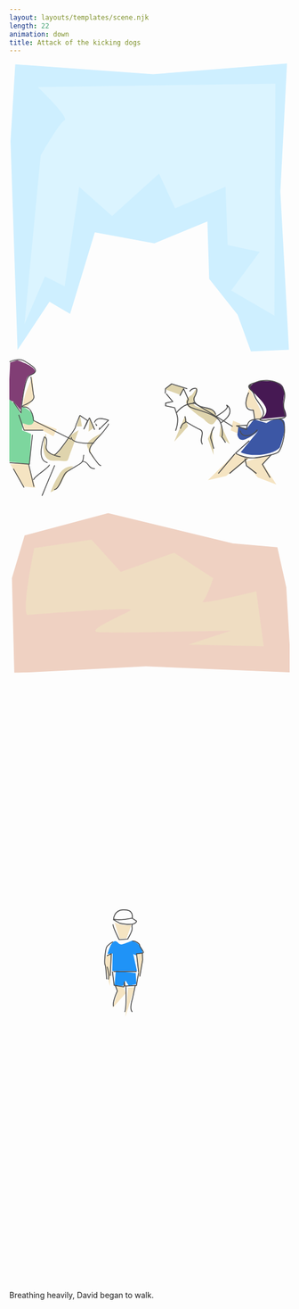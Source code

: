 ```yaml
---
layout: layouts/templates/scene.njk
length: 22
animation: down
title: Attack of the kicking dogs
---
```


<svg viewBox="0 0 590 1280" xmlns="http://www.w3.org/2000/svg" xml:space="preserve" style="fill-rule:evenodd;clip-rule:evenodd;stroke-linejoin:round;stroke-miterlimit:10">
<g transform="matrix(.99928 0 0 .99963 .835 2.843)"><path style="fill:none" d="M-.836-2.844h590.427v1280.48H-.836z"/><clipPath id="a"><path d="M-.836-2.844h590.427v1280.48H-.836z"/></clipPath><g clip-path="url(#a)"><path d="m5.408 1013.07 26.751-120.149 175.801-63.119 262.437 85.496 93.793 10.915 18.718 112.877 10.5 239.98-305.996-17-277 19-5.004-268Z" style="fill:#efd1c2" transform="matrix(1.00072 0 0 .74441 -.836 325.058)"/><path d="m12.475 3.494-10.004 193 14.784 524.36 67.159-121.03 43.468 30.49 52.055-204.923 125.312 27.823 111.644-55.094 3.765 144.207 59.809 90.163 28.008 92.004 79.996-4-17.996-397 13.996-322-282 27-289.996-25Z" style="fill:#ceefff" transform="matrix(1.00072 0 0 .8361 -.836 -2.599)"/><path d="M59.945 50.782s67.367 64.07 56.004 70c-11.364 5.93-50 74-50 74L31.857 548.784l43.044-100.459 41.486 20.779 30.724-208.737 69.189 61.131 98.656-88.849 33.902 72.969 106.231-45.524 4.332 122.477 67.528 14.211-60.004 81 91 53 1.996-487.004-499.996 7.004Z" style="fill:#dbf4ff" transform="matrix(1.00072 0 0 1.00037 -.836 -2.844)"/><path d="M52.314 931.844S23.757 1133.38 39.151 1131.12c15.394-2.25 223.735-24.8 216.331-14.48-7.404 10.32-100.36 63.53-67.034 66.13 33.325 2.6 277.693-4.56 277.693-4.56l-89.292 41.7 158.513 4.9-15.649-164.11s-121.962 42.47-112.765 30.22c9.197-12.25 22.134-69.43 22.134-69.43L346.8 945.26l-112.266 57.57-61.564-96.756-120.656 25.77Z" style="fill:#efddc2" transform="matrix(1.00072 0 0 .70324 -.836 361.089)"/><path d="m148.765 739.169 3.992 23.996h-11l7.008-23.996ZM168.757 745.165l-2 29 12.004-8.996-10.004-20.004ZM192.765 778.169s-32.875 14.722-29.004 27c3.871 12.277 22.004 41 22.004 41s-23.18-34.293-12.004-45 19.004-23 19.004-23ZM145.757 771.165l-18 11-26 38-11.012 1s-18.804-4.086-13.98-34.996c4.824-30.911-21.637 49.015 15 49 36.637-.016 28.25 6.148 36-14 7.75-20.149 17.992-50.004 17.992-50.004ZM134.765 847.169s-17.617-3.266-30.004 17c-12.387 20.265-18 37-18 37s16.066-4.207 23.996-23.004 24.008-30.996 24.008-30.996Z" style="fill:#dfd4ad" transform="matrix(1.00072 0 0 1.00037 -.836 -2.844)"/><path d="m16.765 624.169-15 5-4 79 10.996 3 15.004 18s7.977-60.2 13.996-69c6.02-8.801 18.156-4.157 16-14-2.156-9.844-36.996-22-36.996-22Z" style="fill:#813e75" transform="matrix(1.00072 0 0 1.00037 -.836 -2.844)"/><path d="m48.761 658.169 3 45s-11.508 22.273-21.004 18.996c-9.496-3.278 18.004-63.996 18.004-63.996ZM28.765 755.169l23-4 48 18-7 15-24-13-37.008.996-2.992-16.996ZM1.765 842.169l37.996-2 15 52-25.996-3-27-47Z" style="fill:#f5e4c2" transform="matrix(1.00072 0 0 1.00037 -.836 -2.844)"/><path d="m-.239 706.169 13 11 11 20 4.004-15s24.508 7.894 23.996 27c-.512 19.105-23.004 6.996-23.004 6.996l-1.992 15.004 18.996 8-3.004 62.996-44.992-4.996 1.996-131Z" style="fill:#7dd69e" transform="matrix(1.00072 0 0 1.00037 -.836 -2.844)"/><path d="M84.469 463.656c-.34-.111-.687-.076-1 .282-.298.339-.43.833-.594 1.25-.2.51-.393 1.02-.594 1.531-.2.51-.393 1.021-.593 1.531-.802 2.042-1.606 4.083-2.407 6.125-.204.521-.456 1.029-.625 1.563-.119.378-.095.77-.187 1.156-.19.793-.486 1.58-.844 2.312-1.869 3.817-4.686 7.029-7 10.563-3.098 4.731-6.359 9.349-9.875 13.781-2.304 2.904-4.682 5.891-7.594 8.219-.217.173-.267.47-.093.687a.519.519 0 0 0 .718.094c3.316-2.652 6.004-6.105 8.594-9.438 3.216-4.137 6.222-8.43 9.094-12.812 2.339-3.569 5.171-6.77 7.062-10.625.392-.799.731-1.665.938-2.531.086-.362.042-.74.156-1.094.333-1.033.821-2.021 1.219-3.031.602-1.531 1.179-3.063 1.781-4.594.201-.51.424-1.021.625-1.531s.393-1.021.594-1.532c.109-.278.193-.661.375-.906.182.088.367.232.531.344.423.29.827.585 1.25.875.782.535 1.562 1.058 2.344 1.594l1.187.812c.782.536 1.562 1.059 2.344 1.594.193.132.748.367.75.625.003.285-.23.645-.344.906-.195.448-.398.896-.593 1.344-.782 1.791-1.562 3.553-2.344 5.344l-.75 1.718c-.006.014-.026.136-.063.219-.021.047-.007.068-.031.125-.017.034-.045.06-.062.094-.004.007.005.021 0 .031-.07.18-.161.356-.125.375.287.157.617.213.937.282.016.003.053-.076.094-.157l.031-.062c.018-.043.045-.082.063-.125.187-.378.377-.747.562-1.125.581-1.188 1.169-2.375 1.75-3.563.581-1.188 1.138-2.406 1.719-3.594.29-.593.584-1.187.875-1.781.314-.642.654-1.263.969-1.906.101-.208.179-.417.281-.625.089.209.161.416.25.625l.812 1.906c.253.594.497 1.188.75 1.781.506 1.188 1.026 2.375 1.532 3.563.758 1.782 1.491 3.562 2.25 5.344.114.27.448.396.718.281a.558.558 0 0 0 .282-.719c-1.517-3.563-3.046-7.124-4.563-10.687-.253-.594-.497-1.188-.75-1.782-.252-.592-.543-1.762-1.375-1.656-.694.089-.952 1.111-1.219 1.656l-.812 1.657c-.23-.403-.623-.68-1-.938l-1.188-.812c-1.564-1.07-3.123-2.15-4.687-3.219-.391-.267-.765-.514-1.156-.781-.295-.202-.63-.452-.969-.563ZM110.188 467.281c-3.163-.278-6.233.251-8.188 3.281a6.585 6.585 0 0 0-.781 1.626c-.081.265.047.544.312.624.266.081.545-.046.625-.312.035.059.06.068.094.125-.021-.04-.041-.12-.062-.156-.042-.071.159-.471.187-.531.209-.454.465-.894.781-1.282 1.289-1.581 3.013-2.342 5.032-2.406 2.455-.078 4.922.477 7.281 1.094.735.192 1.461.398 2.187.625.022.006.042.024.063.031-.122.12-.254.223-.375.344-.618.611-1.257 1.232-1.875 1.844-1.894 1.873-3.764 3.749-5.657 5.624-.473.469-.891 1.788-1.437 1.407-2.505-1.748.013 0-1.406 1.406a.53.53 0 1 0 .75.75c3.309-3.284 6.599-6.557 9.906-9.844.407-.405.818-.808 1.219-1.219.088-.09.387-.332.344-.468-.069-.216-.229-.399-.344-.594-.077-.13-.75-.243-.875-.281-.388-.12-.849-.24-1.219-.344a45.877 45.877 0 0 0-3.406-.844c-1.034-.207-2.102-.407-3.156-.5Zm-7.938 5.344c.751 1.452 1.219 5.015 2.312 3.937 1.302-1.282.02-.08-2.312-3.937ZM118.688 473.875c-.278.007-.508.222-.5.5.042.663-.93 1.914-1.282 2.437-1.244 1.852-2.635 3.638-4.031 5.376a266.562 266.562 0 0 1-3.844 4.656c-.569.676-1.143 1.407-1.75 2.031-2.955 3.042-5.866 6.214-8.468 9.563-1.584 2.038-2.939 4.395-3.5 6.937-.178.802-.274 1.62-.157 2.437.203 1.407 1.255 2.298 2.032 3.407 1.548 2.21 2.982 4.508 4.531 6.719 1.375 1.962 2.768 3.961 4.437 5.687.833.861 1.773 1.729 2.938 2.094.28.087.569-.095.656-.375a.518.518 0 0 0-.344-.656c-1.241-.381-2.247-1.496-3.062-2.438-1.587-1.834-3.007-3.812-4.375-5.812-1.383-2.021-2.667-4.104-4.094-6.094-.624-.871-1.523-1.578-1.687-2.688-.196-1.316.242-2.696.718-3.906.847-2.152 2.107-3.97 3.563-5.75 2.396-2.929 5.029-5.632 7.562-8.438 2.213-2.449 4.301-5.035 6.344-7.624 1.337-1.695 2.663-3.421 3.813-5.25.429-.683 1.008-1.504 1-2.344a.473.473 0 0 0-.5-.469ZM87.063 519.688c-.278.009-.478.253-.469.531a.473.473 0 0 0 .5.469c.657-.023 1.295 0 1.937.156 2.671.649 4.229 3.212 5.875 5.187.324.388.603.809.969 1.157.358.339.79.614 1.188.906.416.306.771.712 1.25.906.531.215 1.153.188 1.718.281.527.088 1.036.165 1.563.25a.546.546 0 0 0 .625-.437.516.516 0 0 0-.438-.594c-.527-.085-1.066-.168-1.593-.25-.489-.076-1.01-.066-1.469-.25-.397-.159-.688-.494-1.031-.75-.362-.269-.766-.503-1.094-.812-.842-.793-1.526-1.847-2.25-2.75-2.022-2.522-3.955-4.111-7.281-4Z" style="fill:#4b4b4b;fill-rule:nonzero" transform="matrix(1.74142 0 0 1.71862 1.438 -59.655)"/><path d="M88.75 511.875c-.272-.053-.54.103-.594.375-.517 2.652-.197 5.629-1.75 7.969-.48.724-1.261 1.318-1.937 1.843-1.349 1.049-2.804 1.967-4.25 2.876-2.64 1.658-5.322 3.218-8 4.812-1.799 1.071-3.841 2.081-5.375 3.531-1.047.989-1.816 2.311-2.5 3.563-2.379 4.351-3.988 9.105-6.688 13.281-1.035 1.601-2.278 3.483-4.281 3.875-.288.057-.495.337-.437.625a.524.524 0 0 0 .625.406c2.659-.534 4.309-3.139 5.593-5.312 2.438-4.125 4.015-8.68 6.375-12.844.565-.996 1.195-2.048 2.032-2.844 1.471-1.398 3.428-2.374 5.156-3.406 3.323-1.986 6.716-3.88 9.937-6.031 1.525-1.019 3.209-2.117 4.375-3.563 1.929-2.39 1.57-5.752 2.125-8.593.054-.273-.134-.51-.406-.563ZM53.656 524.75A.492.492 0 0 0 53 525c-5.175 12.133-10.161 24.342-15.125 36.562-.11.272.01.578.281.688.272.11.578-.01.688-.281 4.954-12.218 9.924-24.434 15.094-36.563a.507.507 0 0 0-.282-.656ZM47.469 524.031c-.243-.134-.553-.024-.688.219-.666 1.208-1.708 2.175-2.718 3.094-1.201 1.092-2.48 2.115-3.75 3.125-2.772 2.203-5.677 4.291-8.313 6.656-.852.764-1.871 1.515-2.625 2.375-.702.802-1.246 1.701-1.875 2.562-.173.237-.143.578.094.75a.543.543 0 0 0 .75-.124c.609-.837 1.163-1.72 1.844-2.5.723-.83 1.712-1.544 2.531-2.282 2.94-2.649 6.183-4.967 9.25-7.468 1.997-1.63 4.409-3.41 5.687-5.719a.505.505 0 0 0-.187-.688Z" style="fill:#4b4b4b;fill-rule:nonzero" transform="matrix(1.74142 0 0 1.71862 1.438 -59.655)"/><path d="M60.508 514.495s-19.293-2.605-17.201-13.556c2.092-10.95-2.345-10.702-2.345-10.702s-10.894 28.18 3.906 31.393M101.228 497.662s-27.756 2.212-27.63-7.368" style="fill:none;fill-rule:nonzero;stroke:#4b4b4b;stroke-width:1px" transform="matrix(1.74142 0 0 1.71862 1.438 -59.655)"/><path d="m73.594 493.057-45.676-23.025s-.331-16.528-11.426-16.578c-11.096-.051 16.164-4.3 11.426-14.737l-3.137-22.104M26.623 487.531l-3.684 35.919-23.946-1.842M22.014 523.446l6.454 27.634M3.598 528.976l12.894 23.025M10.045 463.122l6.447 18.743h23.023" style="fill:none;fill-rule:nonzero;stroke:#4b4b4b;stroke-width:1px" transform="matrix(1.74142 0 0 1.71862 1.438 -59.655)"/><path d="m3.598 447.278 9.21 13.591s3.368-43.274 10.968-46.066c15.739-5.783-1.088-13.467-7.284-17.559-6.196-4.092-17.499 1.189-17.499 1.189" style="fill:none;fill-rule:nonzero;stroke:#4b4b4b;stroke-width:1px" transform="matrix(1.74142 0 0 1.71862 1.438 -59.655)"/><path d="m327.988 685.356 32.996 12 7.004-16-28-6-12 10ZM395.988 680.356l-12 17s-22.411 10-6.004 26c16.406 16 31.004 24 31.004 24s14.847 18.527 21.992 8.996c7.144-9.531 27.008-34.996 27.008-34.996l-19.17 24.721s-5.912-17.147-18.83-19.721c-12.918-2.574-33.899-2.41-32-13 1.898-10.59 8-33 8-33ZM426.988 768.356l-9 21 11.996 34-2.996-55ZM369.988 740.356l-23.004 55 29.004-32-6-23Z" style="fill:#dfd4ad" transform="matrix(1.00072 0 0 1.00037 -.836 -2.844)"/><path d="M504.988 683.356s-14.528 37.113-3.008 39.996c11.519 2.883 13.008 8.004 13.008 8.004l1.996 15 12.996.996s4.695-5.648-3.996-23.996c-8.692-18.348-20.996-40-20.996-40ZM470.988 751.356l-5.008 19.996 18.008 8.004 1.992-22.004-14.992-5.996ZM474.984 820.356l-57.004 55.996 38.008-8.996 50-37-31.004-10Z" style="fill:#f5e4c2" transform="matrix(1.00072 0 0 1.00037 -.836 -2.844)"/><path d="m519.988 830.356-24.742 7.949 27.734 32.047 39.008 15.004-28.008-44.004 18.008-17.996-32 7Z" style="fill:#f5e4c2" transform="matrix(1.00072 0 0 1.00037 -.836 -2.844)"/><path d="M504.984 684.356s3.922-15.211 25.004-16c21.082-.789 42.218-.117 47 14 4.781 14.117-4.336 32.649.992 41.996 5.328 9.348 5.004 18.004 5.004 18.004l-56.996 6s16.175-4.758 15-20c-1.176-15.242-36.004-44-36.004-44Z" style="fill:#461953" transform="matrix(1.00072 0 0 1.00037 -.836 -2.844)"/><path d="m444.984 760.356-2.996 23 21.992 16.996-18.996-39.996Z" style="fill:#dfd4ad" transform="matrix(1.00072 0 0 1.00037 -.836 -2.844)"/><path d="m514.988 748.356-15 19-18-3-2.004 16s1.527 17.508 19.004 9c17.476-8.508 26-18 26-18l-38 46s15.472 8.961 46 5c30.527-3.961 37-16 37-16s19.554-53.484 3.992-58.004c-15.563-4.519-32.992 8.004-32.992 8.004l-26-8Z" style="fill:#3c57a5" transform="matrix(1.00072 0 0 1.00037 -.836 -2.844)"/><path d="m284.067 425.448 4.037-7.676 5.047 11.514s-3.644 4.883 2.019 8.06c5.662 3.176 28.543 6.903 32.292 16.502 3.749 9.6 1.514 15.352 1.514 15.352l4.036 6.141M269.433 423.144l7.064 8.443-7.565 1.537-.197 2.911 9.78 2.077s.193.457 2.525 7.677c2.331 7.22-1.514 16.887-1.514 16.887M289.537 447.3s2.144 6.516-.426 6.931c-2.57.415-4.541 6.14-4.541 6.14M290.625 453.079s9.421 5.823 15.137 8.444c5.715 2.62-1.567 10.674 2.522 15.735" style="fill:none;fill-rule:nonzero;stroke:#4b4b4b;stroke-width:1px" transform="matrix(1.9694 0 0 1.9687 -201.163 -141.066)"/><path d="M320.901 458.454c-2.726 3.315-4.035 11.514-4.035 11.514l3.53 11.897M322.919 447.324s14.376-7.847 11.603-11.131c-2.773-3.285 12.323 5.59-6.557 18.039M294.663 420.843s1.104-3.05 5.55-3.455c4.447-.404 0 8.444 0 8.444s-3.65 4.71 2.521 9.209c6.171 4.499 17.047 1.615 19.682 10.364M268.426 422.761l.309-4.989 6.528-5.082 16.747 5.181" style="fill:none;fill-rule:nonzero;stroke:#4b4b4b;stroke-width:1px" transform="matrix(1.9694 0 0 1.9687 -201.163 -141.066)"/><path d="M280.535 443.486s6.617-10.649 20.185-9.978M370.839 450.369s-6.478-.766-10.944 1.422c-4.465 2.187-4.377 9.592-4.377 9.592l-10.946-3.91 10.946-.709M348.715 462.464s.085 5.607 7.054 5.522c6.968-.085 11.162-6.35 11.162-6.35M358.361 473.243l-14.743 13.429s9.493 5.852 20.829 4.882c3.3-.283 23.166-3.241 25.553-6.706 5.812-8.435 10.03-34.408 0-34.608" style="fill:none;fill-rule:nonzero;stroke:#4b4b4b;stroke-width:1px" transform="matrix(1.9694 0 0 1.9687 -201.163 -141.066)"/><path d="M377.656 408.531a35.98 35.98 0 0 0-7.25.469c-1.608.267-.012.004-10.062 3.219-.011.005.01.025 0 .031-1.964 1.217-1.337.725-1.938 1.219-3.172 2.608 1.034 5.638 2.782 7.562.389.43.775.9 1.062 1.407.489.863.755 1.757 1.094 2.687.458 1.257.987 2.451 1.687 3.594 2.311 3.773 5.289 7.176 7.094 11.25.551 1.243 1.058 2.671.969 4.062-.067 1.042-.703 2.599-1.188 3.531-.166.32-.294.555-.562.782-.767.648-2.753 1.468-2 2.781.738 1.288 3.539 1.058 4.812 1.031 1.656-.034 3.233-.534 4.875-.687 3.758-.35 7.54-.517 11.281-1.031 1.945-.268 4.242-.499 6-1.5 1.664-.948 1.045-2.312.626-3.782-.216-.755-.268-1.539-.407-2.312-.587-3.275-1.29-6.469-.843-9.813.337-2.523 1.025-5.006 1.093-7.562.059-2.201-.313-4.452-1.125-6.5-2.912-7.345-10.524-10.143-18-10.438Zm.782 1.094c7.083.464 14.179 3.321 16.531 10.531.551 1.69.796 3.504.75 5.282-.066 2.517-.766 4.951-1.094 7.437-.531 4.026.458 8.029 1.187 11.969.228 1.231 1.309 2.55-.187 3.281-1.115.545-2.455.787-3.656 1-1.882.334-3.786.539-5.688.719-2.035.193-4.086.341-6.125.5-.823.064-1.654.112-2.468.25-.952.161-1.88.421-2.844.5-.775.063-1.567.045-2.344.031-.478-.009-2.094-.022-2.312-.594-.052-.135.562-.516.624-.562.498-.362 1.051-.667 1.469-1.125.716-.784.99-1.933 1.344-2.906.137-.378.321-.762.406-1.157.674-3.105-1.674-6.829-3.219-9.281-1.152-1.829-2.41-3.587-3.624-5.375-.552-.811-1.163-1.633-1.626-2.5a22.117 22.117 0 0 1-1.281-2.844c-.397-1.093-.704-2.172-1.343-3.156-.977-1.502-2.431-2.621-3.594-3.969-1.226-1.419.011-.034 1.468-4.5 6.044-2.304 3.973-1.734 6.063-2.312 1.53-.423 3.084-.718 4.656-.938 2.183-.305 4.545-.436 6.907-.281Z" style="fill:#4b4b4b;fill-rule:nonzero" transform="matrix(1.9694 0 0 1.9687 -201.163 -141.066)"/><path d="M357.783 422s-9.521 19.456 4.904 18.664l1.634 10.94M342.916 487.293l-17.712 21.025M337.122 508.318l19.042-16.136M382.281 487.783l-9.933 10.758 8.28 14.178M353.683 492.184l1.653 7.821 10.77 8.313M298.167 432.346l42.37 25.792" style="fill:none;fill-rule:nonzero;stroke:#4b4b4b;stroke-width:1px" transform="matrix(1.9694 0 0 1.9687 -201.163 -141.066)"/></g></g>
</svg>

<svg viewBox="0 0 590 1280" xmlns="http://www.w3.org/2000/svg" xml:space="preserve" style="fill-rule:evenodd;clip-rule:evenodd;stroke-linejoin:round;stroke-miterlimit:10">
<path style="fill:none" d="M-.836-2.844h590.427v1280.48H-.836z" transform="matrix(.99928 0 0 .99963 .835 2.843)"/><path d="M206.744 589.935s6.495-25.643 14.669-26.667c8.175-1.023 7.43 9.534 17.995 5.998 10.565-3.537 19.336-7.331 19.336-7.331s19.674 6.32 21.333 23.333c1.659 17.013-19.336 4.664-19.336 4.664l8.005 36.003-52.002-.667.669-36-10.669.667ZM224.127 625.363l-2.716 29.905 17.335 2 6-11.333 6.662 10.664 16.003-3.331-1.334-23.333-41.95-4.572Z" style="fill:#1f93f7"/><path d="m221.413 522.601 10.667 35.334 14.666-1.334 9.998-27.333s-24.701 2.331-35.331-6.667ZM202.746 595.268l-1.335 16 10 46 4.666-67.333-13.331 5.333ZM280.744 588.601l.664 14.665-8.664 39.335-5.331-52 13.331-2ZM223.408 657.266l4.667 11.333-10.664 34.669 27.333-30.667-4.667-13.333-16.669-2.002ZM250.077 660.601l-6 61.334 20.003-62.667-14.003 1.333Z" style="fill:#f5e4c2"/><path d="M211.281 408.562a.492.492 0 0 0-.593.376c-.979 4.424-1.747 8.856-2.376 13.343-.04.291.148.585.438.625.29.041.553-.178.594-.468.617-4.461 1.343-8.883 2.312-13.282a.493.493 0 0 0-.375-.594Z" style="fill:#4b4b4b;fill-rule:nonzero" transform="translate(-129.859 -148.811) scale(1.90368)"/><path d="M204.207 355.442s-.696 1.423-.237 4.293c.459 2.87-4.909 11.895-4.909 11.895l-9.51.609s-7.056-14.382-6.727-16.797" style="fill:none;fill-rule:nonzero;stroke:#4b4b4b;stroke-width:1px" transform="translate(-129.859 -148.811) scale(1.90368)"/><path d="m190.291 354.214-6.887-3.889s0-10.253 10.394-10.871c4.782-.284 11.206.405 10.434 9.009-.058.65 4.6 3.299 4.6 3.299s.464 6.258-18.541 2.452Z" style="fill:none;fill-rule:nonzero;stroke:#4b4b4b;stroke-width:1px" transform="translate(-129.859 -148.811) scale(1.90368)"/><path d="M183.404 349.478s3.446 2.412 20.789-.905M182.206 407.422l1.884 15.193 10.725 1.8.616-5.504.615 4.548 13.225-.718M182.824 374.634s-5.314 2.971-6.921 5.705c-1.606 2.735-2.946 18.13-1.845 19.665 1.102 1.534 1.437 13.835 1.845 15.915" style="fill:none;fill-rule:nonzero;stroke:#4b4b4b;stroke-width:1px" transform="translate(-129.859 -148.811) scale(1.90368)"/><path d="m179.748 412.21 1.229-24.413-5.074 2.274M204.179 373.967c2.448-.881 8.326 2.501 8.219 5.052-.041.979 5.501 7.369 3.517 7.841-2.104.501-7.082.937-7.082.937l2.333 20.344M208.833 407.422h-25.429" style="fill:none;fill-rule:nonzero;stroke:#4b4b4b;stroke-width:1px" transform="translate(-129.859 -148.811) scale(1.90368)"/><path d="m215.3 387.409.315 7.019-3.142 18.527M197.082 423.903s.642 25.65-1.344 28.071M207.447 423.061l-3.24 14.877s-3.65 10.896 0 14.036M185.458 423.061l2.198 5.895s-5.836 12.202-4.252 16.954M176.364 402.158s2.721 9.424 1.231 14.121" style="fill:none;fill-rule:nonzero;stroke:#4b4b4b;stroke-width:1px" transform="translate(-129.859 -148.811) scale(1.90368)"/>
</svg>

Breathing heavily, David began to walk.